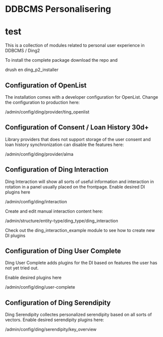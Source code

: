 # DDBCMS Personalisering #
# test

This is a collection of modules related to personal user experience in DDBCMS / Ding2

To install the complete package download the repo and

drush en ding_p2_installer

## Configuration of OpenList ##
The installation comes with a developer configuration for OpenList.
Change the configuration to production here:

/admin/config/ding/provider/ting_openlist

## Configuration of Consent / Loan History 30d+ ##

Library providers that does not support storage of the user consent and loan history synchronization can disable the features here:

/admin/config/ding/provider/alma

## Configuration of Ding Interaction ##

Ding Interaction will show all sorts of useful information and interaction in rotation in a panel usually placed on the frontpage.
Enable desired DI plugins here

/admin/config/ding/interaction

Create and edit manual interaction content here:

/admin/structure/entity-type/ding_type/ding_interaction

Check out the ding_interaction_example module to see how to create new DI plugins

## Configuration of Ding User Complete ##

Ding User Complete adds plugins for the DI based on features the user has not yet tried out.

Enable desired plugins here

/admin/config/ding/user-complete

## Configuration of Ding Serendipity ##

Ding Serendipity collectes personalized serendipity based on all sorts of vectors. 
Enable desired serendipity plugins here:

/admin/config/ding/serendipity/key_overview


